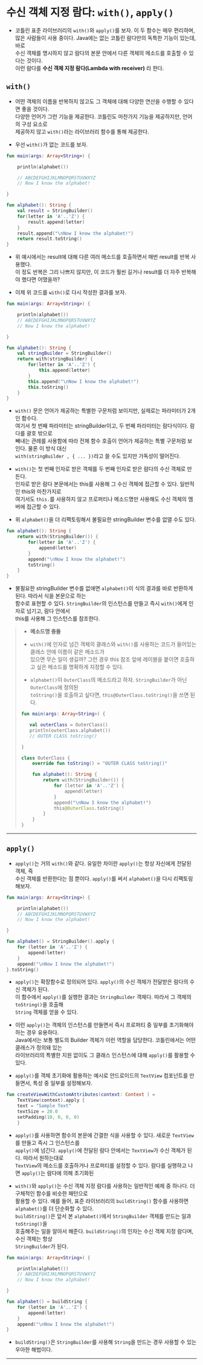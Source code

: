 # 수신 객체 지정 람다: `with()`, `apply()`

- 코틀린 표준 라이브러리의 `with()`와 `apply()`를 보자. 이 두 함수는 매우 편리하며,  
  많은 사람들이 사용 중이다. Java에는 없는 코틀린 람다만의 독특한 기능이 있는데, 바로  
  수신 객체를 명시하지 않고 람다의 본문 안에서 다른 객체의 메소드를 호출할 수 있다는 것이다.  
  이런 람다를 **수신 객체 지정 람다(Lambda with receiver)** 라 한다.

## `with()`

- 어떤 객체의 이름을 반복하지 않고도 그 객체에 대해 다양한 연산을 수행할 수 있다면 좋을 것이다.  
  다양한 언어가 그런 기능을 제공한다. 코틀린도 마찬가지 기능을 제공하지만, 언어의 구성 요소로  
  제공하지 않고 `with()`라는 라이브러리 함수를 통해 제공한다.

- 우선 `with()`가 없는 코드를 보자.

```kt
fun main(args: Array<String>) {

    println(alphabet())

    // ABCDEFGHIJKLMNOPQRSTUVWXYZ
    // Now I know the alphabet!

}

fun alphabet(): String {
    val result = StringBuilder()
    for(letter in 'A'..'Z') {
        result.append(letter)
    }
    result.append("\nNow I know the alphabet!")
    return result.toString()
}
```

- 위 예시에서는 result에 대해 다른 여러 메소드를 호출하면서 매번 result를 반복 사용했다.  
  이 정도 반복은 그리 나쁘지 않지만, 이 코드가 훨씬 길거나 result를 더 자주 반복해야 했다면 어땠을까?

- 이제 위 코드를 `with()`로 다시 작성한 결과를 보자.

```kt
fun main(args: Array<String>) {

    println(alphabet())
    // ABCDEFGHIJKLMNOPQRSTUVWXYZ
    // Now I know the alphabet!

}

fun alphabet(): String {
    val stringBuilder = StringBuilder()
    return with(stringBuilder) {
        for(letter in 'A'..'Z') {
            this.append(letter)
        }
        this.append("\nNow I know the alphabet!")
        this.toString()
    }
}
```

- `with()` 문은 언어가 제공하는 특별한 구문처럼 보이지만, 실제로는 파라미터가 2개인 함수다.  
  여기서 첫 번째 파라미터는 stringBuilder이고, 두 번째 파라미터는 람다식이다. 람다를 괄호 밖으로  
  빼내는 관례를 사용함에 따라 전체 함수 호출이 언어가 제공하는 특별 구문처럼 보인다. 물론 이 방식 대신  
  `with(stringBuilder , { ... })`라고 쓸 수도 있지만 가독성이 떨어진다.

- `with()`는 첫 번째 인자로 받은 객체를 두 번째 인자로 받은 람다의 수신 객체로 만든다.  
  인자로 받은 람다 본문에서는 this를 사용해 그 수신 객체에 접근할 수 있다. 일반적인 this와 마찬가지로  
  여기서도 `this.`를 사용하지 않고 프로퍼티나 메소드명만 사용해도 수신 객체의 멤버에 접근할 수 있다.

- 위 `alphabet()`을 더 리팩토링해서 불필요한 stringBuilder 변수를 없앨 수도 있다.

```kt
fun alphabet(): String {
    return with(StringBuilder()) {
        for(letter in 'A'..'Z') {
            append(letter)
        }
        append("\nNow I know the alphabet!")
        toString()
    }
}
```

- 불필요한 stringBuilder 변수를 없애면 `alphabet()`이 식의 결과를 바로 반환하게 된다. 따라서 식을 본문으로 하는  
  함수로 표현할 수 있다. `StringBuilder`의 인스턴스를 만들고 즉시 `with()`에게 인자로 넘기고, 람다 안에서  
  this를 사용해 그 인스턴스를 참조한다.

> - **메소드명 충돌**
>
> - `with()`에 인자로 넘긴 객체의 클래스와 `with()`를 사용하는 코드가 들어있는 클래스 안에 이름이 같은 메소드가  
>   있으면 무슨 일이 생길까? 그런 경우 this 참조 앞에 레이블을 붙이면 호출하고 싶은 메소드를 명확하게 지정할 수 있다.
>
> - `alphabet()`이 `OuterClass`의 메소드라고 하자. `StringBuilder`가 아닌 `OuterClass`에 정의된  
>   `toString()`을 호출하고 싶다면, `this@OuterClass.toString()`을 쓰면 된다.
>
> ```kt
> fun main(args: Array<String>) {
>
>    val outerClass = OuterClass()
>    println(outerClass.alphabet())
>    // OUTER CLASS toString()
>
> }
>
> class OuterClass {
>     override fun toString() = "OUTER CLASS toString()"
>
>     fun alphabet(): String {
>         return with(StringBuilder()) {
>             for (letter in 'A'..'Z') {
>                 append(letter)
>             }
>             append("\nNow I know the alphabet!")
>             this@OuterClass.toString()
>         }
>     }
> }
> ```

<hr/>

## `apply()`

- `apply()`는 거의 `with()`와 같다. 유일한 차이란 `apply()`는 항상 자신에게 전달된 객체, 즉  
  수신 객체를 반환한다는 점 뿐이다. `apply()`를 써서 `alphabet()`을 다시 리팩토링해보자.

```kt
fun main(args: Array<String>) {

    println(alphabet())
    // ABCDEFGHIJKLMNOPQRSTUVWXYZ
    // Now I know the alphabet!

}

fun alphabet() = StringBuilder().apply {
    for (letter in 'A'..'Z') {
        append(letter)
    }
    append("\nNow I know the alphabet!")
}.toString()
```

- `apply()`는 확장함수로 정의되어 있다. `apply()`의 수신 객체가 전달받은 람다의 수신 객체가 된다.  
  이 함수에서 `apply()`를 실행한 결과는 `StringBuilder` 객체다. 따라서 그 객체의 `toString()`을 호출해  
  `String` 객체를 얻을 수 있다.

- 이런 `apply()`는 객체의 인스턴스를 만들면서 즉시 프로퍼티 중 일부를 초기화해야 하는 경우 유용하다.  
  Java에서는 보통 별도의 Builder 객체가 이런 역할을 담당한다. 코틀린에서는 어떤 클래스가 정의돼 있는  
  라이브러리의 특별한 지원 없이도 그 클래스 인스턴스에 대해 `apply()`를 활용할 수 있다.

- `apply()`를 객체 초기화에 활용하는 예시로 안드로이드의 `TextView` 컴포넌트를 만들면서, 특성 중 일부를 설정해보자.

```kt
fun createViewWithCustomAttributes(context: Context ) =
    TextView(context).apply {
	text = "Sample Text"
	textSize = 20.0
	setPadding(10, 0, 0, 0)
    }
```

- `apply()`를 사용하면 함수의 본문에 간결한 식을 사용할 수 있다. 새로운 `TextView`를 만들고 즉시 그 인스턴스를  
  `apply()`에 넘긴다. `apply()`에 전달된 람다 안에서는 `TextView`가 수신 객체가 된다. 따라서 원하는대로  
  `TextView`의 메소드를 호출하거나 프로퍼티를 설정할 수 있다. 람다를 실행하고 나면 `apply()`는 람다에 의해 초기화된

- `with()`와 `apply()`는 수신 객체 지정 람다를 사용하는 일반적인 예제 중 하나다. 더 구체적인 함수를 비슷한 패턴으로  
  활용할 수 있다. 예를 들어, 표준 라이브러리의 `buildString()` 함수를 사용하면 `alphabet()`를 더 단순화할 수 있다.  
  `buildString()`은 앞서 본 `alphabet()`에서 `StringBuilder` 객체를 만드는 일과 `toString()`을  
  호출해주는 일을 알아서 해준다. `buildString()`의 인자는 수신 객체 지정 람다며, 수신 객체는 항상  
  `StringBuilder`가 된다.

```kt
fun main(args: Array<String>) {

    println(alphabet())
    // ABCDEFGHIJKLMNOPQRSTUVWXYZ
    // Now I know the alphabet!

}

fun alphabet() = buildString {
    for (letter in 'A'..'Z') {
        append(letter)
    }
    append("\nNow I know the alphabet!")
}
```

- `buildString()`은 `StringBuilder`를 사용해 `String`을 만드는 경우 사용할 수 있는 우아한 해법이다.

<hr/>
